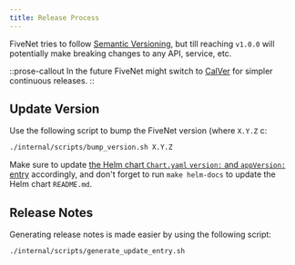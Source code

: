 ```yaml
---
title: Release Process
---
```


FiveNet tries to follow [Semantic Versioning](https://semver.org/), but till reaching `v1.0.0` will potentially make breaking changes to any API, service, etc.

::prose-callout
In the future FiveNet might switch to [CalVer]() for simpler continuous releases.
::

## Update Version

Use the following script to bump the FiveNet version (where `X.Y.Z` c:

```bash
./internal/scripts/bump_version.sh X.Y.Z
```

Make sure to update [the Helm chart `Chart.yaml` `version:` and `appVersion:` entry](https://github.com/fivenet-app/charts/blob/main/charts/fivenet/Chart.yaml#L18-24) accordingly, and don't forget to run `make helm-docs` to update the Helm chart `README.md`.

## Release Notes

Generating release notes is made easier by using the following script:

```bash
./internal/scripts/generate_update_entry.sh
```

